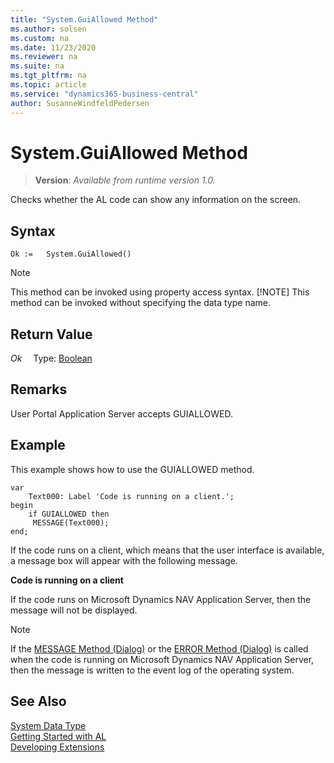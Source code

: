 ```yaml
---
title: "System.GuiAllowed Method"
ms.author: solsen
ms.custom: na
ms.date: 11/23/2020
ms.reviewer: na
ms.suite: na
ms.tgt_pltfrm: na
ms.topic: article
ms.service: "dynamics365-business-central"
author: SusanneWindfeldPedersen
---
```

[//]: # (START>DO_NOT_EDIT)
[//]: # (IMPORTANT:Do not edit any of the content between here and the END>DO_NOT_EDIT.)
[//]: # (Any modifications should be made in the .xml files in the ModernDev repo.)
# System.GuiAllowed Method
> **Version**: _Available from runtime version 1.0._

Checks whether the AL code can show any information on the screen.


## Syntax
```
Ok :=   System.GuiAllowed()
```
> [!NOTE]
> This method can be invoked using property access syntax.
> [!NOTE]
> This method can be invoked without specifying the data type name.


## Return Value
*Ok*
&emsp;Type: [Boolean](../boolean/boolean-data-type.md)



[//]: # (IMPORTANT: END>DO_NOT_EDIT)

## Remarks  
 User Portal Application Server accepts GUIALLOWED.  

## Example  
 This example shows how to use the GUIALLOWED method.  

```  
var
    Text000: Label 'Code is running on a client.';
begin
    if GUIALLOWED then  
     MESSAGE(Text000);  
end;
```  

 If the code runs on a client, which means that the user interface is available, a message box will appear with the following message.  

 **Code is running on a client**  

 If the code runs on Microsoft Dynamics NAV Application Server, then the message will not be displayed.  

> [!NOTE]  
>  If the [MESSAGE Method \(Dialog\)](../../methods-auto/dialog/dialog-message-method.md) or the [ERROR Method \(Dialog\)](../../methods-auto/dialog/dialog-error-method.md) is called when the code is running on Microsoft Dynamics NAV Application Server, then the message is written to the event log of the operating system. 

## See Also
[System Data Type](system-data-type.md)  
[Getting Started with AL](../../devenv-get-started.md)  
[Developing Extensions](../../devenv-dev-overview.md)